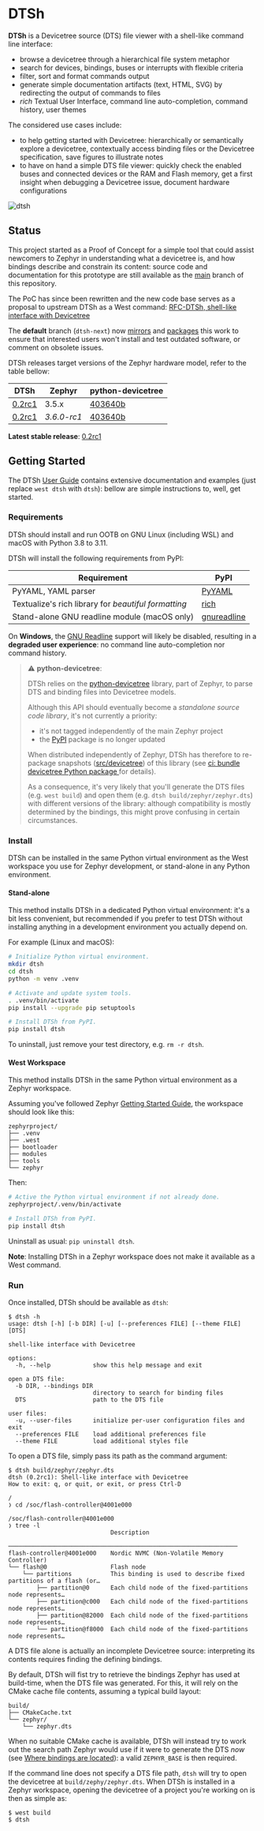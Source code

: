 # DTSh

**DTSh** is a Devicetree source (DTS) file viewer with a shell-like command line interface:

- browse a devicetree through a hierarchical file system metaphor
- search for devices, bindings, buses or interrupts with flexible criteria
- filter, sort and format commands output
- generate simple documentation artifacts (text, HTML, SVG) by redirecting the output of commands to files
- *rich* Textual User Interface, command line auto-completion, command history, user themes

The considered use cases include:

- to help getting started with Devicetree: hierarchically or semantically explore a devicetree, contextually access binding files or the Devicetree specification, save figures to illustrate notes
- to have on hand a simple DTS file viewer: quickly check the enabled buses and connected devices or the RAM and Flash memory, get a first insight when debugging a Devicetree issue, document hardware configurations

![dtsh](doc/img/buses.png)


## Status

This project started as a Proof of Concept for a simple tool that could assist newcomers to Zephyr in understanding what a devicetree is, and how bindings describe and constrain its content: source code and documentation for this prototype are still available as the [main](https://github.com/dottspina/dtsh/tree/main) branch of this repository.

The PoC has since been rewritten and the new code base serves as a proposal to upstream DTSh as a West command: [RFC-DTSh, shell-like interface with Devicetree](https://github.com/zephyrproject-rtos/zephyr/pull/59863)

The **default** branch (`dtsh-next`) now [mirrors](https://github.com/dottspina/zephyr/tree/rfc-dtsh/scripts/dts/dtsh) and [packages](https://pypi.org/project/dtsh/) this work to ensure that interested users won't install and test outdated software, or comment on obsolete issues.

DTSh releases target versions of the Zephyr hardware model, refer to the table bellow:

| DTSh                                                                | Zephyr      | python-devicetree                                                      |
|---------------------------------------------------------------------|-------------|------------------------------------------------------------------------|
| [0.2rc1](https://github.com/dottspina/dtsh/releases/tag/v0.2.0-rc1) | 3.5.x       | [403640b](https://github.com/zephyrproject-rtos/zephyr/commit/403640b) |
| [0.2rc1](https://github.com/dottspina/dtsh/releases/tag/v0.2.0-rc1) | *3.6.0-rc1* | [403640b](https://github.com/zephyrproject-rtos/zephyr/commit/403640b) |

**Latest stable release**: [0.2rc1](https://github.com/dottspina/dtsh/releases/tag/v0.2.0-rc1)


## Getting Started

The DTSh [User Guide](doc/ug/DTSh.pdf) contains extensive documentation and examples (just replace `west dtsh` with `dtsh`): bellow are simple instructions to, well, get started.


### Requirements

DTSh should install and run OOTB on GNU Linux (including WSL) and macOS with Python 3.8 to 3.11.

DTSh will install the following requirements from PyPI:

| Requirement                                          | PyPI                                                 |
|------------------------------------------------------|------------------------------------------------------|
| PyYAML, YAML parser                                  | [PyYAML](https://pypi.org/project/PyYAML/)           |
| Textualize's rich library for *beautiful formatting* | [rich](https://pypi.org/project/rich/)               |
| Stand-alone GNU readline module (macOS only)         | [gnureadline](https://pypi.org/project/gnureadline/) |

On **Windows**, the [GNU Readline](https://tiswww.cwru.edu/php/chet/readline/rltop.html) support will likely be disabled, resulting in a **degraded user experience**: no command line auto-completion nor command history.

> ⚠ **python-devicetree**:
>
> DTSh relies on the [python-devicetree](https://github.com/zephyrproject-rtos/zephyr/tree/main/scripts/dts) library, part of Zephyr, to parse DTS and binding files into Devicetree models.
>
> Although this API should eventually become a *standalone source code library*, it's not currently a priority:
> - it's not tagged independently of the main Zephyr project
> - the [PyPI](https://pypi.org/project/devicetree/) package is no longer updated
>
> When distributed independently of Zephyr, DTSh has therefore to re-package snapshots ([src/devicetree](src/devicetree)) of this library (see [ci: bundle devicetree Python package ](https://github.com/dottspina/dtsh/commit/5e803eb) for details).
>
> As a consequence, it's very likely that you'll generate the DTS files (e.g. `west build`) and open them (e.g. `dtsh build/zephyr/zephyr.dts`) with different versions of the library: although compatibility is mostly determined by the bindings, this might prove confusing in certain circumstances.


### Install

DTSh can be installed in the same Python virtual environment as the West workspace you use for Zephyr development, or stand-alone in any Python environment.

#### Stand-alone

This method installs DTSh in a dedicated Python virtual environment: it's a bit less convenient, but recommended if you prefer to test DTSh without installing anything in a development environment you actually depend on.

For example (Linux and macOS):

``` sh
# Initialize Python virtual environment.
mkdir dtsh
cd dtsh
python -m venv .venv

# Activate and update system tools.
. .venv/bin/activate
pip install --upgrade pip setuptools

# Install DTSh from PyPI.
pip install dtsh
```

To uninstall, just remove your test directory, e.g. `rm -r dtsh`.


#### West Workspace

This method installs DTSh in the same Python virtual environment as a Zephyr workspace.

Assuming you've followed Zephyr [Getting Started Guide](https://docs.zephyrproject.org/latest/develop/getting_started/index.html), the workspace should look like this:

```
zephyrproject/
├── .venv
├── .west
├── bootloader
├── modules
├── tools
└── zephyr
```

Then:

``` sh
# Active the Python virtual environment if not already done.
zephyrproject/.venv/bin/activate

# Install DTSh from PyPI.
pip install dtsh
```

Uninstall as usual: `pip uninstall dtsh`.

**Note**: Installing DTSh in a Zephyr workspace does not make it available as a West command.


### Run

Once installed, DTSh should be available as `dtsh`:

```
$ dtsh -h
usage: dtsh [-h] [-b DIR] [-u] [--preferences FILE] [--theme FILE] [DTS]

shell-like interface with Devicetree

options:
  -h, --help            show this help message and exit

open a DTS file:
  -b DIR, --bindings DIR
                        directory to search for binding files
  DTS                   path to the DTS file

user files:
  -u, --user-files      initialize per-user configuration files and exit
  --preferences FILE    load additional preferences file
  --theme FILE          load additional styles file
```

To open a DTS file, simply pass its path as the command argument:

```
$ dtsh build/zephyr/zephyr.dts
dtsh (0.2rc1): Shell-like interface with Devicetree
How to exit: q, or quit, or exit, or press Ctrl-D

/
❭ cd /soc/flash-controller@4001e000

/soc/flash-controller@4001e000
❭ tree -l
                             Description
                             ─────────────────────────────────────────────────────────────────
flash-controller@4001e000    Nordic NVMC (Non-Volatile Memory Controller)
└── flash@0                  Flash node
    └── partitions           This binding is used to describe fixed partitions of a flash (or…
        ├── partition@0      Each child node of the fixed-partitions node represents…
        ├── partition@c000   Each child node of the fixed-partitions node represents…
        ├── partition@82000  Each child node of the fixed-partitions node represents…
        └── partition@f8000  Each child node of the fixed-partitions node represents…
```

A DTS file alone is actually an incomplete Devicetree source: interpreting its contents requires finding the defining bindings.

By default, DTSh will fist try to retrieve the bindings Zephyr has used at build-time, when the DTS file was generated. For this, it will rely on the CMake cache file contents, assuming a typical build layout:

```
build/
├── CMakeCache.txt
└── zephyr/
    └── zephyr.dts
```

When no suitable CMake cache is available, DTSh will instead try to work out the search path Zephyr would use if it were to generate the DTS *now* (see [Where bindings are located](https://docs.zephyrproject.org/latest/build/dts/bindings-intro.html#where-bindings-are-located)): a valid `ZEPHYR_BASE` is then required.

If the command line does not specify a DTS file path, `dtsh` will try to open the devicetree at `build/zephy/zephyr.dts`. When DTSh is installed in a Zephyr workspace, opening the devicetree of a project you're working on is then as simple as:

```
$ west build
$ dtsh
```
